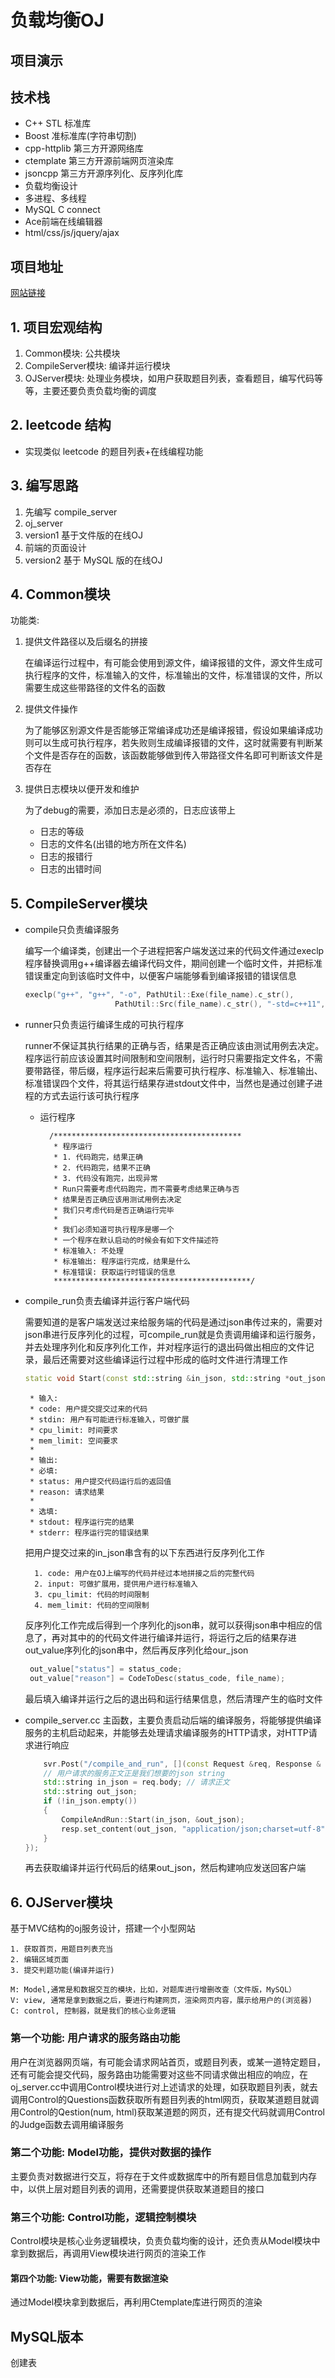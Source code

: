 # 负载均衡OJ
## 项目演示

## 技术栈
* C++ STL 标准库
* Boost 准标准库(字符串切割)
* cpp-httplib 第三方开源网络库
* ctemplate 第三方开源前端网页渲染库
* jsoncpp 第三方开源序列化、反序列化库
* 负载均衡设计
* 多进程、多线程
* MySQL C connect
* Ace前端在线编辑器
* html/css/js/jquery/ajax 

## 项目地址
   
[网站链接](http:/119.91.112.204:8080) 

## 1. 项目宏观结构

1. Common模块: 公共模块
2. CompileServer模块: 编译并运行模块
3. OJServer模块: 处理业务模块，如用户获取题目列表，查看题目，编写代码等等，主要还要负责负载均衡的调度

## 2. leetcode 结构
* 实现类似 leetcode 的题目列表+在线编程功能
  
## 3. 编写思路
  1. 先编写 compile_server
  2. oj_server
  3. version1 基于文件版的在线OJ
  4. 前端的页面设计
  5. version2 基于 MySQL 版的在线OJ
## 4. Common模块
功能类:

1. 提供文件路径以及后缀名的拼接
   
    在编译运行过程中，有可能会使用到源文件，编译报错的文件，源文件生成可执行程序的文件，标准输入的文件，标准输出的文件，标准错误的文件，所以需要生成这些带路径的文件名的函数

2. 提供文件操作
   
    为了能够区别源文件是否能够正常编译成功还是编译报错，假设如果编译成功则可以生成可执行程序，若失败则生成编译报错的文件，这时就需要有判断某个文件是否存在的函数，该函数能够做到传入带路径文件名即可判断该文件是否存在
  
3. 提供日志模块以便开发和维护
   
    为了debug的需要，添加日志是必须的，日志应该带上
    * 日志的等级
    * 日志的文件名(出错的地方所在文件名)
    * 日志的报错行
    * 日志的出错时间
## 5. CompileServer模块

- compile只负责编译服务
    
    编写一个编译类，创建出一个子进程把客户端发送过来的代码文件通过execlp程序替换调用g++编译器去编译代码文件，期间创建一个临时文件，并把标准错误重定向到该临时文件中，以便客户端能够看到编译报错的错误信息
    ```C++
    execlp("g++", "g++", "-o", PathUtil::Exe(file_name).c_str(),
                        PathUtil::Src(file_name).c_str(), "-std=c++11", "-D", "COMPILER_ONLINE", nullptr /*程序替换最后一个参数为空*/);
    ```
    

- runner只负责运行编译生成的可执行程序

    runner不保证其执行结果的正确与否，结果是否正确应该由测试用例去决定。
    程序运行前应该设置其时间限制和空间限制，运行时只需要指定文件名，不需要带路径，带后缀，程序运行起来后需要可执行程序、标准输入、标准输出、标准错误四个文件，将其运行结果存进stdout文件中，当然也是通过创建子进程的方式去运行该可执行程序

    - 运行程序
            
            /******************************************
             * 程序运行
             * 1. 代码跑完，结果正确
             * 2. 代码跑完，结果不正确
             * 3. 代码没有跑完，出现异常
             * Run只需要考虑代码跑完，而不需要考虑结果正确与否
             * 结果是否正确应该用测试用例去决定
             * 我们只考虑代码是否正确运行完毕
             *
             * 我们必须知道可执行程序是哪一个
             * 一个程序在默认启动的时候会有如下文件描述符
             * 标准输入: 不处理
             * 标准输出: 程序运行完成，结果是什么
             * 标准错误: 获取运行时错误的信息
             ********************************************/
             

- compile_run负责去编译并运行客户端代码

    需要知道的是客户端发送过来给服务端的代码是通过json串传过来的，需要对json串进行反序列化的过程，可compile_run就是负责调用编译和运行服务，并去处理序列化和反序列化工作，并对程序运行的退出码做出相应的文件记录，最后还需要对这些编译运行过程中形成的临时文件进行清理工作
    ```C++
    static void Start(const std::string &in_json, std::string *out_json)
    ```
       * 输入:
       * code: 用户提交提交过来的代码
       * stdin: 用户有可能进行标准输入，可做扩展
       * cpu_limit: 时间要求
       * mem_limit: 空间要求
       *
       * 输出:
       * 必填:
       * status: 用户提交代码运行后的返回值
       * reason: 请求结果
       *
       * 选填:
       * stdout: 程序运行完的结果
       * stderr: 程序运行完的错误结果
    

    把用户提交过来的in_json串含有的以下东西进行反序列化工作

        1. code: 用户在OJ上编写的代码并经过本地拼接之后的完整代码
        2. input: 可做扩展用，提供用户进行标准输入
        3. cpu_limit: 代码的时间限制
        4. mem_limit: 代码的空间限制
   反序列化工作完成后得到一个序列化的json串，就可以获得json串中相应的信息了，再对其中的的代码文件进行编译并运行，将运行之后的结果存进out_value序列化的json串中，然后再反序列化给our_json
   ```C++
    out_value["status"] = status_code;
    out_value["reason"] = CodeToDesc(status_code, file_name);
    ```
    最后填入编译并运行之后的退出码和运行结果信息，然后清理产生的临时文件

- compile_server.cc
    主函数，主要负责启动后端的编译服务，将能够提供编译服务的主机启动起来，并能够去处理请求编译服务的HTTP请求，对HTTP请求进行响应
    ```C++
        svr.Post("/compile_and_run", [](const Request &req, Response & resp){
        // 用户请求的服务正文正是我们想要的json string
        std::string in_json = req.body; // 请求正文
        std::string out_json;
        if (!in_json.empty())
        {
            CompileAndRun::Start(in_json, &out_json);
            resp.set_content(out_json, "application/json;charset=utf-8");
        }
    });
    ```
    再去获取编译并运行代码后的结果out_json，然后构建响应发送回客户端
## 6. OJServer模块

基于MVC结构的oj服务设计，搭建一个小型网站

    1. 获取首页，用题目列表充当
    2. 编辑区域页面
    3. 提交判题功能(编译并运行)
   
    M: Model,通常是和数据交互的模块，比如，对题库进行增删改查（文件版，MySQL）
    V: view, 通常是拿到数据之后，要进行构建网页，渲染网页内容，展示给用户的(浏览器)
    C: control, 控制器，就是我们的核心业务逻辑
### 第一个功能: 用户请求的服务路由功能

用户在浏览器网页端，有可能会请求网站首页，或题目列表，或某一道特定题目，还有可能会提交代码，服务路由功能需要对这些不同请求做出相应的响应，在oj_server.cc中调用Control模块进行对上述请求的处理，如获取题目列表，就去调用Control的Questions函数获取所有题目列表的html网页，获取某道题目就调用Control的Qestion(num, html)获取某道题的网页，还有提交代码就调用Control的Judge函数去调用编译服务

### 第二个功能: Model功能，提供对数据的操作

主要负责对数据进行交互，将存在于文件或数据库中的所有题目信息加载到内存中，以供上层对题目列表的调用，还需要提供获取某道题目的接口
### 第三个功能: Control功能，逻辑控制模块

Control模块是核心业务逻辑模块，负责负载均衡的设计，还负责从Model模块中拿到数据后，再调用View模块进行网页的渲染工作
#### 第四个功能: View功能，需要有数据渲染

通过Model模块拿到数据后，再利用Ctemplate库进行网页的渲染

## MySQL版本
   创建表
